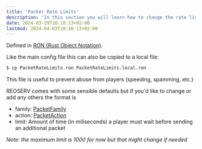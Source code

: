 ```yaml
---
title: 'Packet Rate Limits'
description: 'In this section you will learn how to change the rate limits for packets sent from players'
date: 2024-03-29T10:10:13+02:00
lastmod: 2024-04-03T10:10:13+02:00
---
```


Defined in [RON (Rust Object Notation)](https://docs.rs/ron/latest/ron/).

Like the main config file this can also be copied to a local file:

```sh
$ cp PacketRateLimits.ron PacketRateLimits.local.ron
```

This file is useful to prevent abuse from players (speeding, spamming, etc.)

REOSERV comes with some sensible defaults but if you'd like to change or add any others the format is

- family: [PacketFamily](https://docs.rs/eolib/latest/eolib/protocol/net/enum.PacketFamily.html)
- action: [PacketAction](https://docs.rs/eolib/latest/eolib/protocol/net/enum.PacketAction.html)
- limit: Amount of time (in miliseconds) a player must wait before sending an additional packet

_Note: the maximum limit is 1000 for now but that might change if needed_
